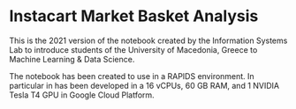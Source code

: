 # Instacart Market Basket Analysis
This is the 2021 version of the notebook created by the Information Systems Lab to introduce students of the University of Macedonia, Greece to Machine Learning & Data Science.

The notebook has been created to use in a RAPIDS environment. In particular in has been developed in a 16 vCPUs, 60 GB RAM, and 1 NVIDIA Tesla T4 GPU in Google Cloud Platform.
